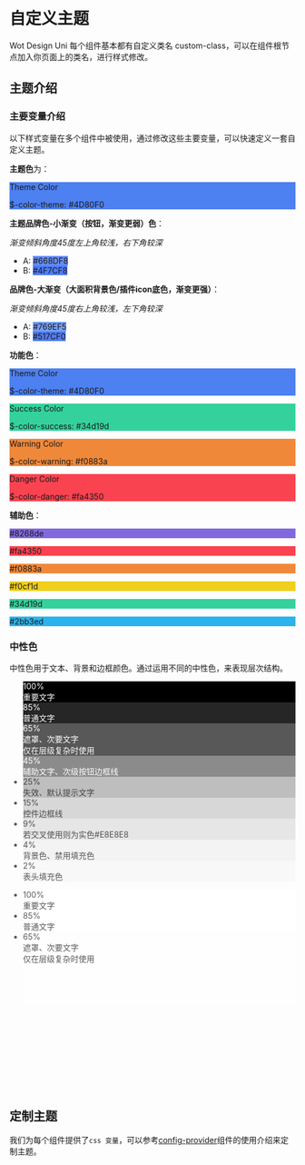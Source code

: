 #  自定义主题

Wot Design Uni 每个组件基本都有自定义类名 custom-class，可以在组件根节点加入你页面上的类名，进行样式修改。

## 主题介绍

### 主要变量介绍

以下样式变量在多个组件中被使用，通过修改这些主要变量，可以快速定义一套自定义主题。

**主题色**为：

<div class="style-block" style="background: #4D80F0;">
  <p>Theme Color</p>
  <p>$-color-theme: #4D80F0</p>
</div>

**主题品牌色-小渐变（按钮，渐变更弱）色**：
<div class="color-wrapper">
  <span class="style-block liner-color" style="background: linear-gradient(315deg, rgba(79,124,248,1) 0%,rgba(102,141,248,1) 100%);">
    <span class="a-dot"></span>
    <span class="b-dot"></span>
  </span>

  <div class="demo-right">
    <i>渐变倾斜角度45度左上角较浅，右下角较深</i>
    <ul>
      <li>A: <span class="color-block" style="background: #668DF8">#668DF8</span></li>
      <li>B: <span class="color-block" style="background: #4F7CF8">#4F7CF8</span></li>
    </ul>
  </div>
</div>

**品牌色-大渐变（大面积背景色/插件icon底色，渐变更强）**：

<div class="color-wrapper">
  <span class="style-block liner-color liner-color1" style="background: linear-gradient(315deg, rgba(81,124,240,1) 0%,rgba(118,158,245,1) 100%);">
    <span class="a-dot"></span>
    <span class="b-dot"></span>
  </span>

  <div class="demo-right">
    <i>渐变倾斜角度45度右上角较浅，左下角较深</i>
    <ul>
      <li>A: <span class="color-block" style="background: #769EF5">#769EF5</span></li>
      <li>B: <span class="color-block" style="background: #517CF0">#517CF0</span></li>
    </ul>
  </div>
</div>

**功能色**：

<div class="style-block" style="background: #4D80F0;">
  <p>Theme Color</p>
  <p>$-color-theme: #4D80F0</p>
</div>
<div class="style-block" style="background: #34d19d;">
  <p>Success Color</p>
  <p>$-color-success: #34d19d</p>
</div>
<div class="style-block" style="background: #f0883a;">
  <p>Warning Color</p>
  <p>$-color-warning: #f0883a</p>
</div>
<div class="style-block" style="background: #fa4350;">
  <p>Danger Color</p>
  <p>$-color-danger: #fa4350</p>
</div>

**辅助色**：

<div class="style-block" style="background: #8268de;">
  <p>#8268de</p>
</div>
<div class="style-block" style="background: #fa4350;">
  <p>#fa4350</p>
</div>
<div class="style-block" style="background: #f0883a;">
  <p>#f0883a</p>
</div>
<div class="style-block" style="background: #f0cf1d;">
  <p>#f0cf1d</p>
</div>
<div class="style-block" style="background: #34d19d;">
  <p>#34d19d</p>
</div>
<div class="style-block" style="background: #2bb3ed;">
  <p>#2bb3ed</p>
</div>

### 中性色

中性色用于文本、背景和边框颜色。通过运用不同的中性色，来表现层次结构。

<ul class="color-group">
  <li class="color-group-line" style="background: rgba(0,0,0,1);color: #fff">100%<div>重要文字</div></li>
  <li class="color-group-line" style="background: rgba(0,0,0,0.85);color: #fff">85%<div>普通文字</div></li>
  <li class="color-group-line" style="background: rgba(0,0,0,0.65);color: #fff">65%<div>遮罩、次要文字<br/>仅在层级复杂时使用</div></li>
  <li class="color-group-line" style="background: rgba(0,0,0,0.45);color: #fff">45%<div>辅助文字、次级按钮边框线</div></li>
  <li class="color-group-line" style="background: rgba(0,0,0,0.25);color: rgba(0,0,0,0.65)">25%<div>失效、默认提示文字</div></li>
  <li class="color-group-line" style="background: rgba(0,0,0,0.15);color: rgba(0,0,0,0.65)">15%<div>控件边框线</div></li>
  <li class="color-group-line" style="background: rgba(0,0,0,0.09);color: rgba(0,0,0,0.65)">9%<div>若交叉使用则为实色#E8E8E8</div></li>
  <li class="color-group-line" style="background: rgba(0,0,0,0.04);color: rgba(0,0,0,0.65)">4%<div>背景色、禁用填充色</div></li>
  <li class="color-group-line" style="background: rgba(0,0,0,0.02);color: rgba(0,0,0,0.65)">2%<div>表头填充色</div></li>
</ul>

<ul class="color-group dark">
  <li class="color-group-line" style="background: rgba(255,255,255,1);color: rgba(0,0,0,0.65)">100%<div>重要文字</div></li>
  <li class="color-group-line" style="background: rgba(255,255,255,0.85);color: rgba(0,0,0,0.65)">85%<div>普通文字</div></li>
  <li class="color-group-line" style="background: rgba(255,255,255,0.65);color: rgba(0,0,0,0.65)">65%<div>遮罩、次要文字<br/>仅在层级复杂时使用</div></li>
  <li class="color-group-line" style="background: rgba(255,255,255,0.45);color: rgba(255,255,255,0.65)">45%<div>辅助文字、次级按钮边框线</div></li>
  <li class="color-group-line" style="background: rgba(255,255,255,0.25);color: rgba(255,255,255,0.65)">25%<div>失效、默认提示文字</div></li>
  <li class="color-group-line" style="background: rgba(255,255,255,0.15);color: rgba(255,255,255,0.65)">15%<div>控件边框线</div></li>
  <li class="color-group-line" style="background: rgba(255,255,255,0.09);color: rgba(255,255,255,0.65)">9%<div>若交叉使用则为实色#E8E8E8</div></li>
  <li class="color-group-line" style="background: rgba(255,255,255,0.04);color: rgba(255,255,255,0.65)">4%<div>背景色、禁用填充色</div></li>
  <li class="color-group-line" style="background: rgba(255,255,255,0.02);color: rgba(255,255,255,0.65)">2%<div>表头填充色</div></li>
</ul>

## 定制主题

我们为每个组件提供了`css 变量`，可以参考[config-provider](../component/config-provider)组件的使用介绍来定制主题。
